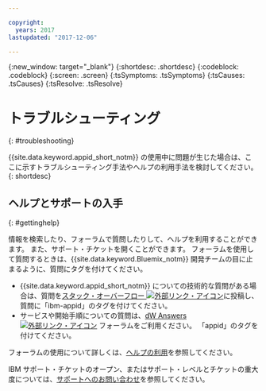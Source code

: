 ```yaml
---

copyright:
  years: 2017
lastupdated: "2017-12-06"

---
```

{:new_window: target="_blank"}
{:shortdesc: .shortdesc}
{:codeblock: .codeblock}
{:screen: .screen}
{:tsSymptoms: .tsSymptoms}
{:tsCauses: .tsCauses}
{:tsResolve: .tsResolve}

# トラブルシューティング
{: #troubleshooting}

{{site.data.keyword.appid_short_notm}} の使用中に問題が生じた場合は、ここに示すトラブルシューティング手法やヘルプの利用手法を検討してください。
{: shortdesc}


## ヘルプとサポートの入手
{: #gettinghelp}

情報を検索したり、フォーラムで質問したりして、ヘルプを利用することができます。 また、サポート・チケットを開くことができます。 フォーラムを使用して質問するときは、{{site.data.keyword.Bluemix_notm}} 開発チームの目に止まるように、質問にタグを付けてください。
  * {{site.data.keyword.appid_short_notm}} についての技術的な質問がある場合は、質問を<a href="http://stackoverflow.com/search?q=appid+ibm-bluemix" target="_blank">スタック・オーバーフロー <img src="../../icons/launch-glyph.svg" alt="外部リンク・アイコン"></a>に投稿し、質問に「ibm-appid」のタグを付けてください。
  * サービスや開始手順についての質問は、<a href="https://developer.ibm.com/answers/search.html?f=&type=question&redirect=search%2Fsearch&sort=relevance&q=appid%20[bluemix]" target="_blank">dW Answers <img src="../../icons/launch-glyph.svg" alt="外部リンク・アイコン"></a> フォーラムをご利用ください。 「appid」のタグを付けてください。

フォーラムの使用について詳しくは、[ヘルプの利用](/docs/support/index.html#getting-help)を参照してください。

IBM サポート・チケットのオープン、またはサポート・レベルとチケットの重大度については、[サポートへのお問い合わせ](/docs/support/index.html#contacting-support)を参照してください。
